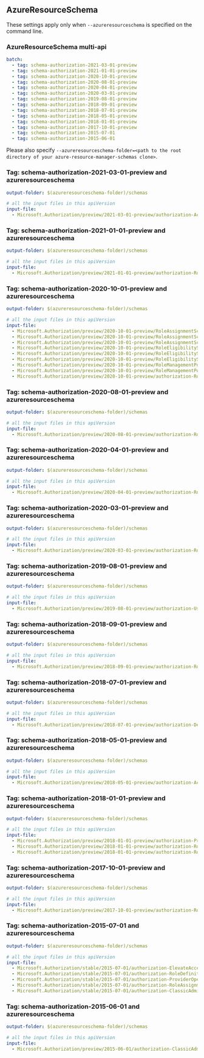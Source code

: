 ## AzureResourceSchema

These settings apply only when `--azureresourceschema` is specified on the command line.

### AzureResourceSchema multi-api

``` yaml $(azureresourceschema) && $(multiapi)
batch:
  - tag: schema-authorization-2021-03-01-preview
  - tag: schema-authorization-2021-01-01-preview
  - tag: schema-authorization-2020-10-01-preview
  - tag: schema-authorization-2020-08-01-preview
  - tag: schema-authorization-2020-04-01-preview
  - tag: schema-authorization-2020-03-01-preview
  - tag: schema-authorization-2019-08-01-preview
  - tag: schema-authorization-2018-09-01-preview
  - tag: schema-authorization-2018-07-01-preview
  - tag: schema-authorization-2018-05-01-preview
  - tag: schema-authorization-2018-01-01-preview
  - tag: schema-authorization-2017-10-01-preview
  - tag: schema-authorization-2015-07-01
  - tag: schema-authorization-2015-06-01

```

Please also specify `--azureresourceschema-folder=<path to the root directory of your azure-resource-manager-schemas clone>`.

### Tag: schema-authorization-2021-03-01-preview and azureresourceschema

``` yaml $(tag) == 'schema-authorization-2021-03-01-preview' && $(azureresourceschema)
output-folder: $(azureresourceschema-folder)/schemas

# all the input files in this apiVersion
input-file:
  - Microsoft.Authorization/preview/2021-03-01-preview/authorization-AccessReviewCalls.json

```

### Tag: schema-authorization-2021-01-01-preview and azureresourceschema

``` yaml $(tag) == 'schema-authorization-2021-01-01-preview' && $(azureresourceschema)
output-folder: $(azureresourceschema-folder)/schemas

# all the input files in this apiVersion
input-file:
  - Microsoft.Authorization/preview/2021-01-01-preview/authorization-RoleAssignmentApprovalCalls.json

```

### Tag: schema-authorization-2020-10-01-preview and azureresourceschema

``` yaml $(tag) == 'schema-authorization-2020-10-01-preview' && $(azureresourceschema)
output-folder: $(azureresourceschema-folder)/schemas

# all the input files in this apiVersion
input-file:
  - Microsoft.Authorization/preview/2020-10-01-preview/RoleAssignmentSchedule.json
  - Microsoft.Authorization/preview/2020-10-01-preview/RoleAssignmentScheduleInstance.json
  - Microsoft.Authorization/preview/2020-10-01-preview/RoleAssignmentScheduleRequest.json
  - Microsoft.Authorization/preview/2020-10-01-preview/RoleEligibilitySchedule.json
  - Microsoft.Authorization/preview/2020-10-01-preview/RoleEligibilityScheduleInstance.json
  - Microsoft.Authorization/preview/2020-10-01-preview/RoleEligibilityScheduleRequest.json
  - Microsoft.Authorization/preview/2020-10-01-preview/RoleManagementPolicy.json
  - Microsoft.Authorization/preview/2020-10-01-preview/RoleManagementPolicyAssignment.json
  - Microsoft.Authorization/preview/2020-10-01-preview/authorization-RoleAssignmentsCalls.json

```

### Tag: schema-authorization-2020-08-01-preview and azureresourceschema

``` yaml $(tag) == 'schema-authorization-2020-08-01-preview' && $(azureresourceschema)
output-folder: $(azureresourceschema-folder)/schemas

# all the input files in this apiVersion
input-file:
  - Microsoft.Authorization/preview/2020-08-01-preview/authorization-RoleAssignmentsCalls.json

```

### Tag: schema-authorization-2020-04-01-preview and azureresourceschema

``` yaml $(tag) == 'schema-authorization-2020-04-01-preview' && $(azureresourceschema)
output-folder: $(azureresourceschema-folder)/schemas

# all the input files in this apiVersion
input-file:
  - Microsoft.Authorization/preview/2020-04-01-preview/authorization-RoleAssignmentsCalls.json

```

### Tag: schema-authorization-2020-03-01-preview and azureresourceschema

``` yaml $(tag) == 'schema-authorization-2020-03-01-preview' && $(azureresourceschema)
output-folder: $(azureresourceschema-folder)/schemas

# all the input files in this apiVersion
input-file:
  - Microsoft.Authorization/preview/2020-03-01-preview/authorization-RoleAssignmentsCalls.json

```

### Tag: schema-authorization-2019-08-01-preview and azureresourceschema

``` yaml $(tag) == 'schema-authorization-2019-08-01-preview' && $(azureresourceschema)
output-folder: $(azureresourceschema-folder)/schemas

# all the input files in this apiVersion
input-file:
  - Microsoft.Authorization/preview/2019-08-01-preview/authorization-UsageMetricsCalls.json

```

### Tag: schema-authorization-2018-09-01-preview and azureresourceschema

``` yaml $(tag) == 'schema-authorization-2018-09-01-preview' && $(azureresourceschema)
output-folder: $(azureresourceschema-folder)/schemas

# all the input files in this apiVersion
input-file:
  - Microsoft.Authorization/preview/2018-09-01-preview/authorization-RoleAssignmentsCalls.json

```

### Tag: schema-authorization-2018-07-01-preview and azureresourceschema

``` yaml $(tag) == 'schema-authorization-2018-07-01-preview' && $(azureresourceschema)
output-folder: $(azureresourceschema-folder)/schemas

# all the input files in this apiVersion
input-file:
  - Microsoft.Authorization/preview/2018-07-01-preview/authorization-DenyAssignmentGetCalls.json

```

### Tag: schema-authorization-2018-05-01-preview and azureresourceschema

``` yaml $(tag) == 'schema-authorization-2018-05-01-preview' && $(azureresourceschema)
output-folder: $(azureresourceschema-folder)/schemas

# all the input files in this apiVersion
input-file:
  - Microsoft.Authorization/preview/2018-05-01-preview/authorization-AccessReviewCalls.json

```

### Tag: schema-authorization-2018-01-01-preview and azureresourceschema

``` yaml $(tag) == 'schema-authorization-2018-01-01-preview' && $(azureresourceschema)
output-folder: $(azureresourceschema-folder)/schemas

# all the input files in this apiVersion
input-file:
  - Microsoft.Authorization/preview/2018-01-01-preview/authorization-ProviderOperationsCalls.json
  - Microsoft.Authorization/preview/2018-01-01-preview/authorization-RoleDefinitionsCalls.json
  - Microsoft.Authorization/preview/2018-01-01-preview/authorization-RoleAssignmentsCalls.json

```

### Tag: schema-authorization-2017-10-01-preview and azureresourceschema

``` yaml $(tag) == 'schema-authorization-2017-10-01-preview' && $(azureresourceschema)
output-folder: $(azureresourceschema-folder)/schemas

# all the input files in this apiVersion
input-file:
  - Microsoft.Authorization/preview/2017-10-01-preview/authorization-RoleAssignmentsCalls.json

```

### Tag: schema-authorization-2015-07-01 and azureresourceschema

``` yaml $(tag) == 'schema-authorization-2015-07-01' && $(azureresourceschema)
output-folder: $(azureresourceschema-folder)/schemas

# all the input files in this apiVersion
input-file:
  - Microsoft.Authorization/stable/2015-07-01/authorization-ElevateAccessCalls.json
  - Microsoft.Authorization/stable/2015-07-01/authorization-RoleDefinitionsCalls.json
  - Microsoft.Authorization/stable/2015-07-01/authorization-ProviderOperationsCalls.json
  - Microsoft.Authorization/stable/2015-07-01/authorization-RoleAssignmentsCalls.json
  - Microsoft.Authorization/stable/2015-07-01/authorization-ClassicAdminCalls.json

```

### Tag: schema-authorization-2015-06-01 and azureresourceschema

``` yaml $(tag) == 'schema-authorization-2015-06-01' && $(azureresourceschema)
output-folder: $(azureresourceschema-folder)/schemas

# all the input files in this apiVersion
input-file:
  - Microsoft.Authorization/preview/2015-06-01/authorization-ClassicAdminCalls.json

```
